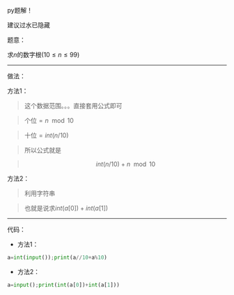 py题解！

建议过水已隐藏

题意：

求$n$的数字根$(10\le n\le99)$

------------
做法：

方法$1$：

> 这个数据范围。。。直接套用公式即可

> 个位$=n\mod10$

> 十位$=int(n/10)$

> 所以公式就是

> $$int(n/10)+n\mod10$$

方法$2$：

> 利用字符串

> 也就是说求$int(a[0])+int(a[1])$

------------
代码：

- 方法$1$：
```python
a=int(input());print(a//10+a%10)
```
- 方法$2$：
```python
a=input();print(int(a[0])+int(a[1]))
```